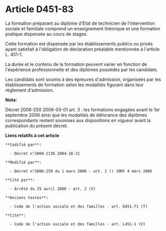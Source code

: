 # Article D451-83

La formation préparant au diplôme d'Etat de technicien de l'intervention sociale et familiale comprend un enseignement
théorique et une formation pratique dispensée au cours de stages. 

Cette formation est dispensée par les établissements publics ou privés ayant satisfait à l'obligation de déclaration
préalable mentionnée à l'article L. 451-1. 

La durée et le contenu de la formation peuvent varier en fonction de l'expérience professionnelle et des diplômes possédés
par les candidats. 

Les candidats sont soumis à des épreuves d'admission, organisées par les établissements de formation selon les modalités
figurant dans leur règlement d'admission.

**Nota:**

Décret 2006-250 2006-03-01 art. 3 : les formations engagées avant le 1er septembre 2006 ainsi que les modalités de délivrance
des diplômes correspondants restent soumises aux dispositions en vigueur avant la publication du présent décret.

**Liens relatifs à cet article**

	**Codifié par**:

	  - Décret n°2004-1136 2004-10-21

	**Modifié par**:

	  - Décret n°2006-250 du 1 mars 2006 - art. 2 () JORF 4 mars 2006

	**Cité par**:

	  - Arrêté du 25 avril 2006 - art. 2 (V)

	**Anciens textes**:

	  - Code de l'action sociale et des familles - art. D451-71 (T)

	**Cite**:

	  - Code de l'action sociale et des familles - art. L451-1 (V)
